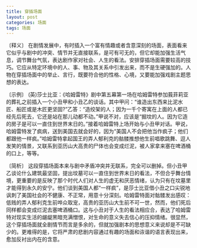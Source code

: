 ```yaml
---
title: 穿插场面
layout: post
categories: 场面
tags: 场面
---
```


〔释义〕 在剧情发展中，有时插入一个富有情趣或者含意深刻的场面，表面看来它似乎与剧中的冲突、情节并无直接联系，是可有可无的，但它却能加强生活气息，调节舞台气氛，表达剧作家对社会、人生的看法。安排穿插场面需要较高的技巧。它应从特定环境中的人、事、物及其关系中引发出来，而不是生硬强加的。人物在穿插场面中的举止、言行，既要符合他的性格、心境，又要能加强戏剧主题思想的表达。

〔示例〕 (英)莎士比亚：《哈姆雷特》剧中第五幕第一场在哈姆雷特参加莪菲莉亚的葬礼之前插入一个小丑甲和小丑乙的谈话。其中甲问：“谁造出东西来比泥水匠、船匠或是木匠更坚固?”乙答：“造绞架的人；因为一千个寄寓在上面的人都已经先后死去，它还是站在那儿动都不动。”甲说不对，应该是“掘坟的人。因为它造的房子是可以一直住到世界末日的。”接着哈姆雷特上场开始与小丑甲对话。甲说，哈姆雷特发了疯病，送到美国去就会好的，因为“美国人不会把他当作疯子；他们都跟他一样疯。”哈姆雷特拿起国王的弄人郁利克的骷髅推想他生前唱歌跳舞、逗人发笑的情景，又联系到亚历山大高贵的尸体也会变成烂泥，被人家拿来塞在啤酒桶的口上，等等。

〔简析〕 这段穿插场面本来与剧中矛盾冲突并无联系，完全可以删掉。但小丑甲乙谈论什么建筑最坚固，提出坟墓可以一直住到世界末日的看法，不但合乎舞台情境，更重要的是反映了那个时代人们对人生的虚无和厌恶情绪，认为只有在坟墓里才能得到永久的安宁。他们谈到美国人都“一样疯”，是莎士比亚借小丑之口尖锐地讽刺了美国社会的不健康、不正常，用意十分深刻。哈姆雷特面对骷髅发出感叹：低贱的弄人郁利克生前哗众取宠，高贵的亚历山大生前不可一世，然而，他们死后同样都会变成烂泥去塞啤酒桶口。这与小丑对于人生的看法相应合，表达了哈姆雷特对现实生活的龌龊黑暗充满憎恨，对生命的意义失去信心的压抑情绪。很显然，这个穿插场面就全剧情节而言是多余的，但就加强剧本的思想意义来说却是不可缺少的。更难得的是，它将严肃的悲剧内容通过有趣的场面和诙谐的语言表现出来，愈加反衬出内在的含意。 